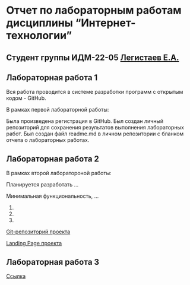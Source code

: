 # Отчет по лабораторным работам дисциплины “Интернет-технологии”

## Студент группы ИДМ-22-05 [Легистаев Е.А.](https://github.com/LegistaevE)

## Лабораторная работа 1

Вся работа проводится в системе разработки программ с открытым кодом - GitHub.

В рамках первой лабораторной работы:

Была произведена регистрация в GitHub.
Был создан личный репозиторий для сохранения результатов выполнения лабораторных работ.
Был создан файл readme.md в личном репозитории с бланком отчета о лабораторных работах.

## Лабораторная работа 2

В рамках второй лаборатороной работы:

Планируется разработать ...

Минимальная функциональность, ...

1.
2.
3.

[Git-репозиторий проекта]()

[Landing Page проекта]()

## Лабораторная работа 3

[Ссылка](https://docs.google.com/document/d/1O1s5vekT6_RdFybtDSWP_ByLFfH0k8PT9-7nAhdThIE/edit?usp=sharing)
